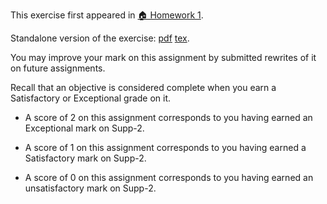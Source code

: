 This exercise first appeared in <a title="🏠 Homework 1" href="https://uweau.instructure.com/courses/496410/assignments/5200731" data-api-endpoint="https://uweau.instructure.com/api/v1/courses/496410/assignments/5200731" data-api-returntype="Assignment">🏠 Homework 1</a>.

Standalone version of the exercise: [pdf](Supp-2.pdf) [tex](Supp-2.tex).

You may improve your mark on this assignment by submitted rewrites of it on future assignments.

Recall that an objective is considered complete when you earn a Satisfactory or Exceptional grade on it.

* A score of 2 on this assignment corresponds to you having earned an Exceptional mark on Supp-2.

* A score of 1 on this assignment corresponds to you having earned a Satisfactory mark on Supp-2.

* A score of 0 on this assignment corresponds to you having earned an unsatisfactory mark on Supp-2.